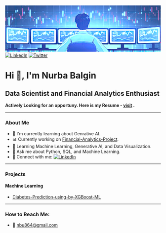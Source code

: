![Workspace](https://github.com/Nurba986/nurba986/blob/main/Screenshot%202024-12-01%20131938.png)
[![LinkedIn](https://img.shields.io/badge/LinkedIn-0A66C2?style=for-the-badge&logo=linkedin&logoColor=white)](https://www.linkedin.com/in/nurbabalgin/)
[![Twitter](https://img.shields.io/badge/Twitter-1DA1F2?style=for-the-badge&logo=twitter&logoColor=white)](https://x.com/nurba864)


# Hi 👋, I'm Nurba Balgin  
## Data Scientist and Financial Analytics Enthusiast  

**Actively Looking for an opportuny. Here is my Resume - [visit](https://github.com/Nurba986/nurba986/blob/main/CV_Nurba_Balgin.pdf)
.**  

---

### About Me
- 🌟 I'm currently learning about Genrative AI.
- 📊 Currently working on [Financial-Analytics-Project](#).
- 🌱 Learning Machine Learning, Generative AI, and Data Visualization.
- 💬 Ask me about Python, SQL, and Machine Learning.
- 🔗 Connect with me:
  [![LinkedIn](https://img.shields.io/badge/LinkedIn-0A66C2?style=for-the-badge&logo=linkedin&logoColor=white)](https://linkedin.com/in/nurbabalgin/)

 

---

### Projects
#### Machine Learning
- [Diabetes-Prediction-using-by-XGBoost-ML](https://github.com/nurba986/Diabetes-Prediction-using-by-XGBoost-ML)

---

### How to Reach Me:
- 📧 nbu864@gmail.com
